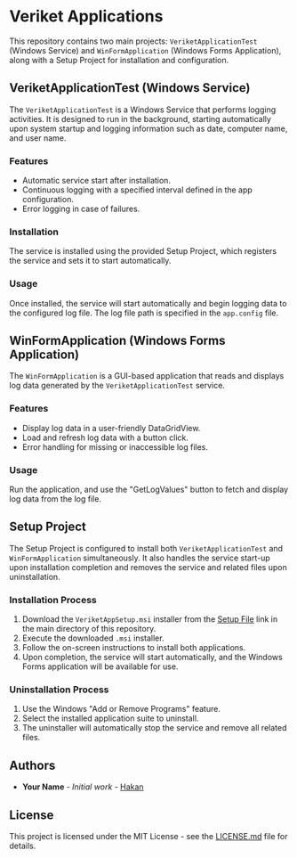 # Veriket Applications

This repository contains two main projects: `VeriketApplicationTest` (Windows Service) and `WinFormApplication` (Windows Forms Application), along with a Setup Project for installation and configuration.

## VeriketApplicationTest (Windows Service)

The `VeriketApplicationTest` is a Windows Service that performs logging activities. It is designed to run in the background, starting automatically upon system startup and logging information such as date, computer name, and user name.

### Features

- Automatic service start after installation.
- Continuous logging with a specified interval defined in the app configuration.
- Error logging in case of failures.

### Installation

The service is installed using the provided Setup Project, which registers the service and sets it to start automatically.

### Usage

Once installed, the service will start automatically and begin logging data to the configured log file. The log file path is specified in the `app.config` file.

## WinFormApplication (Windows Forms Application)

The `WinFormApplication` is a GUI-based application that reads and displays log data generated by the `VeriketApplicationTest` service.

### Features

- Display log data in a user-friendly DataGridView.
- Load and refresh log data with a button click.
- Error handling for missing or inaccessible log files.

### Usage

Run the application, and use the "GetLogValues" button to fetch and display log data from the log file.

## Setup Project

The Setup Project is configured to install both `VeriketApplicationTest` and `WinFormApplication` simultaneously. It also handles the service start-up upon installation completion and removes the service and related files upon uninstallation.

### Installation Process

1. Download the `VeriketAppSetup.msi` installer from the [Setup File](Setup%20File/VeriketAppSetup.msi) link in the main directory of this repository.
2. Execute the downloaded `.msi` installer.
3. Follow the on-screen instructions to install both applications.
4. Upon completion, the service will start automatically, and the Windows Forms application will be available for use.

### Uninstallation Process

1. Use the Windows "Add or Remove Programs" feature.
2. Select the installed application suite to uninstall.
3. The uninstaller will automatically stop the service and remove all related files.

## Authors

- **Your Name** - *Initial work* - [Hakan](https://github.com/hknsupurkeci)

## License

This project is licensed under the MIT License - see the [LICENSE.md](LICENSE.md) file for details.
